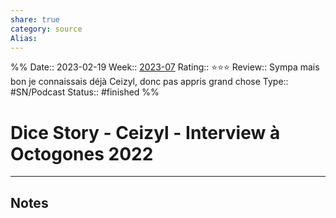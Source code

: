 ```yaml
---
share: true 
category: source
Alias:
---
```

%%
Date:: 2023-02-19
Week:: [2023-07](../week/2023-07.md)
Rating:: ⭐⭐⭐
Review:: Sympa mais bon je connaissais déjà Ceizyl, donc pas appris grand chose
Type:: #SN/Podcast 
Status:: #finished 
%%
# Dice Story - Ceizyl - Interview à Octogones 2022


***

## Notes
